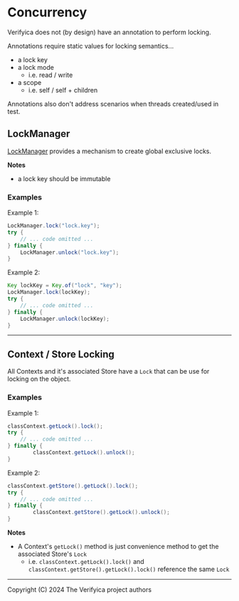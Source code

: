 # Concurrency

Verifyica does not (by design) have an annotation to perform locking.

Annotations require static values for locking semantics...

- a lock key
- a lock mode
  - i.e. read / write
- a scope
  - i.e. self / self + children

Annotations also don't address scenarios when threads created/used in test.

## LockManager

[LockManager](api/src/main/java/org/antublue/verifyica/api/LockManager.java) provides a mechanism to create global exclusive locks.

**Notes**

- a lock key should be immutable

### Examples

Example 1:

```java
LockManager.lock("lock.key");
try {
    // ... code omitted ...
} finally {
    LockManager.unlock("lock.key");
}
```

Example 2:

```java
Key lockKey = Key.of("lock", "key");
LockManager.lock(lockKey);
try {
    // ... code omitted ...
} finally {
    LockManager.unlock(lockKey);
}
```

---

## Context / Store Locking

All Contexts and it's associated Store have a `Lock` that can be use for locking on the object.

### Examples

Example 1:

```java
classContext.getLock().lock();
try {
    // ... code omitted ...
} finally {
        classContext.getLock().unlock();
}
```

Example 2:

```java
classContext.getStore().getLock().lock();
try {
    // ... code omitted ...
} finally {
        classContext.getStore().getLock().unlock();
}
```

**Notes**

- A Context's `getLock()` method is just convenience method to get the associated Store's `Lock`
  - i.e. `classContext.getLock().lock()` and `classContext.getStore().getLock().lock()` reference the same `Lock`

---

Copyright (C) 2024 The Verifyica project authors